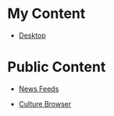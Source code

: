 <!--
  MAIN MENU - edit using simplified markdown 

    * menu items look like this : * [label](URL)
    * menu headings look like this : # heading
    * items will be shown in the order listed here
-->

# My Content

* [Desktop](http://localhost:3101/)

# Public Content

* [News Feeds](http://localhost:3101/)

* [Culture Browser](http://localhost:3101/)



